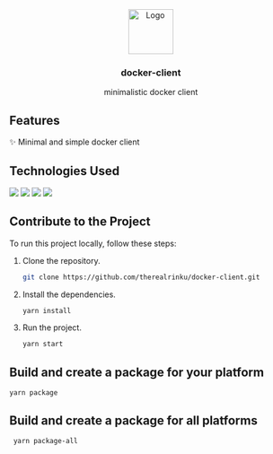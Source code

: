 <div align="center">
    <img src="https://www.docker.com/app/uploads/2023/08/logo-guide-logos-2.svg" alt="Logo" width="80" height="80">
    <h3>docker-client</h3>
    <p>minimalistic docker client</p>
</div>

## Features

✨ Minimal and simple docker client


## Technologies Used
<img src="https://img.shields.io/badge/electron-000000?style=for-the-badge&logo=electron&logoColor=white"/>
<img src="https://img.shields.io/badge/react-000000?style=for-the-badge&logo=react&logoColor=blue"/>
<img src="https://img.shields.io/badge/tailwindcss-000000?style=for-the-badge&logo=tailwindcss&logoColor=blue"/>
<img src="https://img.shields.io/badge/typescript-000000?style=for-the-badge&logo=typescript&logoColor=blue"/>

## Contribute to the Project

To run this project locally, follow these steps:

1. Clone the repository.
   ```bash
   git clone https://github.com/therealrinku/docker-client.git

2. Install the dependencies.
   ```bash
   yarn install

3. Run the project.
   ```bash
   yarn start

## Build and create a package for your platform
    yarn package

## Build and create a package for all platforms
     yarn package-all
